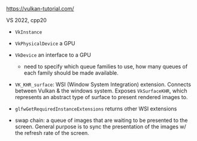 https://vulkan-tutorial.com/

VS 2022, cpp20

- `VkInstance`
- `VkPhysicalDevice` a GPU
- `VkDevice` an interface to a GPU 
  - need to specify which queue families to use, how many queues of each family should be made available.


- `VK_KHR_surface`: WSI (Window System Integration) extension. Connects between Vulkan & the windows
system. Exposes `VkSurfaceKHR`, which represents an abstract type of surface to present rendered
images to.


- `glfwGetRequiredInstanceExtensions` returns other WSI extensions

- swap chain: a queue of images that are waiting to be presented to the screen. General purpose is
  to sync the presentation of the images w/ the refresh rate of the screen.

